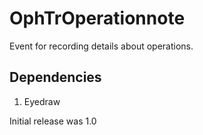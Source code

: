 OphTrOperationnote
==================

Event for recording details about operations. 

Dependencies
------------

1. Eyedraw

Initial release was 1.0
